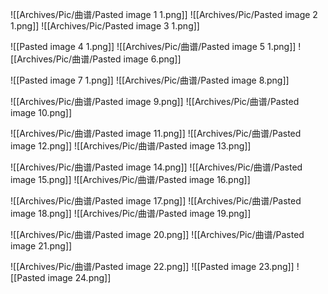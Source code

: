 ![[Archives/Pic/曲谱/Pasted image 1 1.png]]
![[Archives/Pic/Pasted image 2 1.png]]
![[Archives/Pic/Pasted image 3 1.png]]

![[Pasted image 4 1.png]]
![[Archives/Pic/曲谱/Pasted image 5 1.png]]
![[Archives/Pic/曲谱/Pasted image 6.png]]

![[Pasted image 7 1.png]]
![[Archives/Pic/曲谱/Pasted image 8.png]]

![[Archives/Pic/曲谱/Pasted image 9.png]]
![[Archives/Pic/曲谱/Pasted image 10.png]]

![[Archives/Pic/曲谱/Pasted image 11.png]]
![[Archives/Pic/曲谱/Pasted image 12.png]]
![[Archives/Pic/曲谱/Pasted image 13.png]]

![[Archives/Pic/曲谱/Pasted image 14.png]]
![[Archives/Pic/曲谱/Pasted image 15.png]]
![[Archives/Pic/曲谱/Pasted image 16.png]]

![[Archives/Pic/曲谱/Pasted image 17.png]]
![[Archives/Pic/曲谱/Pasted image 18.png]]
![[Archives/Pic/曲谱/Pasted image 19.png]]

![[Archives/Pic/曲谱/Pasted image 20.png]]
![[Archives/Pic/曲谱/Pasted image 21.png]]

![[Archives/Pic/曲谱/Pasted image 22.png]]
![[Pasted image 23.png]]
![[Pasted image 24.png]]